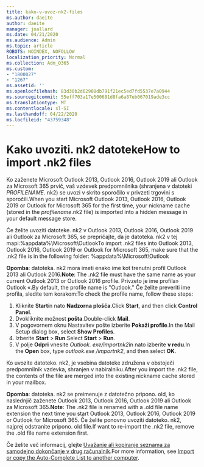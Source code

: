 ```yaml
---
title: kako-v-uvoz-nk2-files
ms.author: daeite
author: daeite
manager: joallard
ms.date: 04/21/2020
ms.audience: Admin
ms.topic: article
ROBOTS: NOINDEX, NOFOLLOW
localization_priority: Normal
ms.collection: Adm_O365
ms.custom:
- "1800027"
- "1267"
ms.assetid: ''
ms.openlocfilehash: 83d30b2d62908db791f21ec5ed7fd5537e7a0944
ms.sourcegitcommit: 55eff703a17e500681d8fa6a87eb067019ade3cc
ms.translationtype: MT
ms.contentlocale: sl-SI
ms.lasthandoff: 04/22/2020
ms.locfileid: "43759348"
---
```

# <a name="how-to-import-nk2-files"></a><span data-ttu-id="e321a-102">Kako uvoziti. nk2 datoteke</span><span class="sxs-lookup"><span data-stu-id="e321a-102">How to import .nk2 files</span></span> 

<span data-ttu-id="e321a-103">Ko zaženete Microsoft Outlook 2013, Outlook 2016, Outlook 2019 ali Outlook za Microsoft 365 prvič, vaš vzdevek predpomnilnika (shranjena v datoteki *PROFILENAME*. nk2) se uvozi v skrito sporočilo v privzeti trgovini s sporočili.</span><span class="sxs-lookup"><span data-stu-id="e321a-103">When you start Microsoft Outlook 2013, Outlook 2016, Outlook 2019 or Outlook for Microsoft 365 for the first time, your nickname cache (stored in the *profilename*.nk2 file) is imported into a hidden message in your default message store.</span></span>

<span data-ttu-id="e321a-104">Če želite uvoziti datoteke. nk2 v Outlook 2013, Outlook 2016, Outlook 2019 ali Outlook za Microsoft 365, se prepričajte, da je datoteka. nk2 v tej mapi:%appdata%\Microsoft\Outlook</span><span class="sxs-lookup"><span data-stu-id="e321a-104">To import .nk2 files into Outlook 2013, Outlook 2016, Outlook 2019 or Outlook for Microsoft 365, make sure that the .nk2 file is in the following folder: %appdata%\Microsoft\Outlook</span></span>

<span data-ttu-id="e321a-105">**Opomba**: datoteka. nk2 mora imeti enako ime kot trenutni profil Outlook 2013 ali Outlook 2016.</span><span class="sxs-lookup"><span data-stu-id="e321a-105">**Note**: The .nk2 file must have the same name as your current Outlook 2013 or Outlook 2016 profile.</span></span> <span data-ttu-id="e321a-106">Privzeto je ime profila» Outlook «.</span><span class="sxs-lookup"><span data-stu-id="e321a-106">By default, the profile name is "Outlook."</span></span> <span data-ttu-id="e321a-107">Če želite preveriti ime profila, sledite tem korakom:</span><span class="sxs-lookup"><span data-stu-id="e321a-107">To check the profile name, follow these steps:</span></span> 
1. <span data-ttu-id="e321a-108">Kliknite **Start**in nato **Nadzorna plošča**.</span><span class="sxs-lookup"><span data-stu-id="e321a-108">Click **Start**, and then click **Control Panel**.</span></span>
2. <span data-ttu-id="e321a-109">Dvokliknite možnost **pošta**.</span><span class="sxs-lookup"><span data-stu-id="e321a-109">Double-click **Mail**.</span></span>
3. <span data-ttu-id="e321a-110">V pogovornem oknu Nastavitev pošte izberite **Pokaži profile**.</span><span class="sxs-lookup"><span data-stu-id="e321a-110">In the Mail Setup dialog box, select **Show Profiles**.</span></span>
4. <span data-ttu-id="e321a-111">Izberite **Start** > **Run**.</span><span class="sxs-lookup"><span data-stu-id="e321a-111">Select **Start** > **Run**.</span></span>
5. <span data-ttu-id="e321a-112">V polje **Odpri** vnesite *Outlook. exe/importnk2*in nato izberite **v redu**.</span><span class="sxs-lookup"><span data-stu-id="e321a-112">In the **Open** box, type *outlook.exe /importnk2*, and then select **OK**.</span></span> 

<span data-ttu-id="e321a-113">Ko uvozite datoteko. nk2, je vsebina datoteke združena v obstoječi predpomnilnik vzdevka, shranjen v nabiralniku.</span><span class="sxs-lookup"><span data-stu-id="e321a-113">After you import the .nk2 file, the contents of the file are merged into the existing nickname cache stored in your mailbox.</span></span>

<span data-ttu-id="e321a-114">**Opomba**: datoteka. nk2 se preimenuje z datotečno pripono. old, ko naslednjič zaženete Outlook 2013, Outlook 2016, Outlook 2019 ali Outlook za Microsoft 365.</span><span class="sxs-lookup"><span data-stu-id="e321a-114">**Note**: The .nk2 file is renamed with a .old file name extension the next time you start Outlook 2013, Outlook 2016, Outlook 2019 or Outlook for Microsoft 365.</span></span> <span data-ttu-id="e321a-115">Če želite ponovno uvoziti datoteko. nk2, najprej odstranite pripono. old file.</span><span class="sxs-lookup"><span data-stu-id="e321a-115">If want to re-import the .nk2 file, remove the .old file name extension first.</span></span>

<span data-ttu-id="e321a-116">Če želite več informacij, glejte [Uvažanje ali kopiranje seznama za samodejno dokončanje v drug računalnik](https://support.microsoft.com/help/2806550/how-to-import-nk2-files-into-outlook%).</span><span class="sxs-lookup"><span data-stu-id="e321a-116">For more information, see [Import or copy the Auto-Complete List to another computer](https://support.microsoft.com/help/2806550/how-to-import-nk2-files-into-outlook%).</span></span>